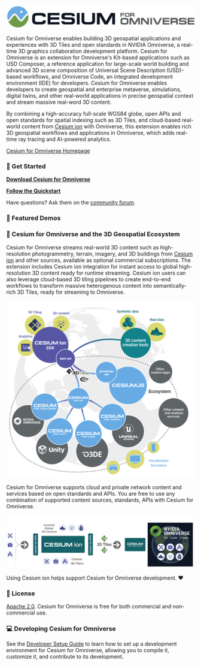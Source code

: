 [![Cesium for Omniverse Logo](./docs/resources/Cesium_for_Omniverse_dark_color_white_bgnd.jpg)](https://cesium.com/)

Cesium for Omniverse enables building 3D geospatial applications and experiences with 3D Tiles and open standards in NVIDIA Omniverse, a real-time 3D graphics collaboration development platform. Cesium for Omniverse is an extension for Omniverse's Kit-based applications such as USD Composer, a reference application for large-scale world building and advanced 3D scene composition of Universal Scene Description (USD)-based workflows, and Omniverse Code, an integrated development environment (IDE) for developers. Cesium for Omniverse enables developers to create geospatial and enterprise metaverse, simulations, digital twins, and other real-world applications in precise geospatial context and stream massive real-word 3D content.

By combining a high-accuracy full-scale WGS84 globe, open APIs and open standards for spatial indexing such as 3D Tiles, and cloud-based real-world content from [Cesium ion](https://cesium.com/cesium-ion) with Omniverse, this extension enables rich 3D geospatial workflows and applications in Omniverse, which adds real-time ray tracing and AI-powered analytics.

[Cesium for Omniverse Homepage](https://cesium.com/platform/cesium-for-omniverse?utm_source=github&utm_medium=github&utm_campaign=omniverse)

### :rocket: Get Started

**[Download Cesium for Omniverse](https://github.com/CesiumGS/cesium-omniverse/releases/latest)**

**[Follow the Quickstart](https://cesium.com/learn/omniverse/omniverse-quickstart/)**

Have questions? Ask them on the [community forum](https://community.cesium.com/c/cesium-for-omniverse).

### :clap: Featured Demos

### :house_with_garden: Cesium for Omniverse and the 3D Geospatial Ecosystem

Cesium for Omniverse streams real-world 3D content such as high-resolution photogrammetry, terrain, imagery, and 3D buildings from [Cesium ion](https://cesium.com/cesium-ion) and other sources, available as optional commercial subscriptions. The extension includes Cesium ion integration for instant access to global high-resolution 3D content ready for runtime streaming. Cesium ion users can also leverage cloud-based 3D tiling pipelines to create end-to-end workflows to transform massive heterogenous content into semantically-rich 3D Tiles, ready for streaming to Omniverse.

![Cesium for Ecosystem Diagram](./docs/resources/integration-ecosystem-diagram.png)

Cesium for Omniverse supports cloud and private network content and services based on open standards and APIs. You are free to use any combination of supported content sources, standards, APIs with Cesium for Omniverse.

![Cesium for Omniverse Architecture](./docs/resources/integration-workflow_omniverse.png)

Using Cesium ion helps support Cesium for Omniverse development. :heart:

### :green_book: License

[Apache 2.0](http://www.apache.org/licenses/LICENSE-2.0.html). Cesium for Omniverse is free for both commercial and non-commercial use.

### :computer: Developing Cesium for Omniverse

See the [Developer Setup Guide](docs/developer-setup/README.md) to learn how to set up a development environment for Cesium for Omniverse, allowing you to compile it, customize it, and contribute to its development.
